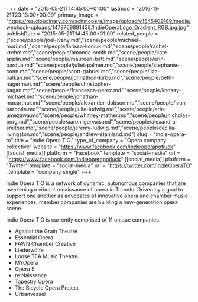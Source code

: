 +++
date = "2015-05-21T14:45:00+01:00"
lastmod = "2016-11-21T23:13:00+00:00"
primary_image = "https://res.cloudinary.com/schmopera/image/upload/v1545409169/media/webhook-uploads/1479769891438/IndieOperaLogo_Gradient_RGB.jpg.jpg"
publishDate = "2015-05-21T14:45:00+01:00"
related_people = ["scene/people/joel-ivany.md","scene/people/michael-mori.md","scene/people/larissa-koniuk.md","scene/people/rachel-krehm.md","scene/people/amanda-smith.md","scene/people/kate-applin.md","scene/people/maureen-batt.md","scene/people/erin-bardua.md","scene/people/juliet-palmer.md","scene/people/stephanie-conn.md","scene/people/scott-gabriel.md","scene/people/liza-balkan.md","scene/people/johnathon-kirby.md","scene/people/beth-hagerman.md","scene/people/christopher-bagan.md","scene/people/francesca-perez.md","scene/people/lindsay-michael.md","scene/people/jonathan-macarthur.md","scene/people/alexander-dobson.md","scene/people/ivan-barbotin.md","scene/people/julie-ludwig.md","scene/people/aria-umezawa.md","scene/people/whitney-mather.md","scene/people/nicholas-borg.md","scene/people/aaron-gervais.md","scene/people/alexandra-smither.md","scene/people/jeremy-ludwig.md","scene/people/cecilia-livingston.md","scene/people/andrew-staniland.md"]
slug = "indie-opera-to"
title = "Indie Opera T.O."
type_of_company = "Opera company collective"
website = "https://www.facebook.com/indieoperapotluck"
[[social_media]]
platform = "Facebook"
template = "social-media"
url = "https://www.facebook.com/indieoperapotluck"
[[social_media]]
platform = "Twitter"
template = "social-media"
url = "https://twitter.com/IndieOperaTO"
_template = "company_single"
+++

Indie Opera T.O is a network of dynamic, autonomous companies that are awakening a vibrant renaissance of opera in Toronto. Driven by a goal to support one another as advocates of innovative opera and chamber music experiences, member companies are building a new-generation opera scene. 

Indie Opera T.O is currently comprised of 11 unique companies. 

<ul class="nospace">
<li>Against the Grain Theatre
<li>Essential Opera
<li>FAWN Chamber Creative
<li>Liederwölfe
<li>Loose TEA Music Theatre
<li>MYOpera
<li>Opera 5
<li>re:Naissance
<li>Tapestry Opera 
<li>The Bicycle Opera Project
<li>Urbanvessel

</ul>
